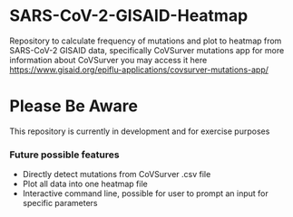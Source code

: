 # SARS-CoV-2-GISAID-Heatmap
Repository to calculate frequency of mutations and plot to heatmap from SARS-CoV-2 GISAID data, specifically CoVSurver mutations app
for more information about CoVSurver you may access it here https://www.gisaid.org/epiflu-applications/covsurver-mutations-app/

# Please Be Aware
This repository is currently in development and for exercise purposes

### Future possible features
- Directly detect mutations from CoVSurver .csv file
- Plot all data into one heatmap file
- Interactive command line, possible for user to prompt an input for specific parameters
